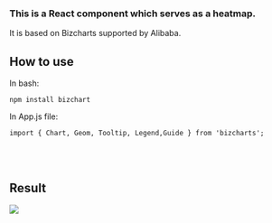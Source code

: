 ### This is a React component which serves as a heatmap.

It is based on Bizcharts supported by Alibaba.

## How to use

In bash:

```
npm install bizchart
```

In App.js file:

```
import { Chart, Geom, Tooltip, Legend,Guide } from 'bizcharts';
```

<br></br>
## Result

![](/Users/wuzhengyu/Desktop/Smart-Garden/code/heatmap_component/pic.png)
